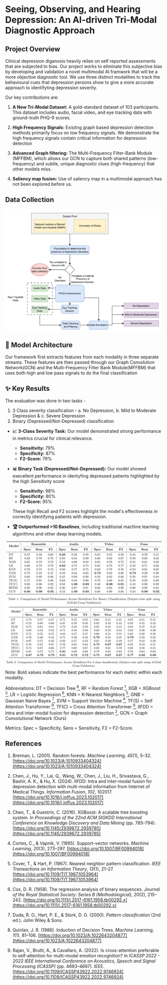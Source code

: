 # Seeing, Observing, and Hearing Depression: An AI-driven Tri-Modal Diagnostic Approach

## Project Overview

Clinical depression diganosis heavily relies on self reported assessments that are subjected to bias. Our project works to eliminate this subjective bias by developing and validation a novel multimodal AI framwork that will be a more objective diagnositc tool. We use three distinct modalities to track the behavioural cues that depression persons show to give a more accurate approach to identifyting depression severity.

Our key contributions are:

1.  **A New Tri-Modal Dataset:** A gold-standard dataset of 103 participants. This dataset includes audio, facial video, and eye tracking data with ground-truth PHQ-9 scores.

2.  **High Frequency Signals:** Exisitng graph based depression detection methods primarily focus on low frequency signals. We demonstrate the high frequency signals contain critical information for depression detection

3.  **Advanced Graph filtering:** The Multi-Frequency Filter-Bank Module (MFFBM), which allows our GCN to capture both shared patterns (low-frequency) and subtle, unique diagnostic clues (high-frequency) that other models miss.

4.  **Saliency map fusion:** Use of saliency map in a multimodal approach has not been explored before us.

## Data Collection
![](./Data_collection.png)

## 🧠 Model Architecture

Our framework first extracts features from each modality in three separate streams. These features are then passed through our Graph Convolution Network(GCN) and the Multi-Frequency Filter Bank Module(MFFBM) that uses both high and low pass signals to do the final classification

## ✨ Key Results

The evaluation was done in two tasks - 
1. 3 Class severity classification -
   a. No Depression,
   b. Mild to Moderate Depression &
   c. Severe Depression
3. Binary (Depressed/Not-Depressed) classification

* **📈 3-Class Severity Task:** Our model demonstrated strong performance in metrics crucial for clinical relevance.
    * **Sensitivity:** 79%
    * **Specificity:** 87%
    * **F2-Score:** 79%

* **📊 Binary Task (Depressed/Not-Depressed):** Our model showed execellent performance in identyfing depressed patients highlighted by the high Sensitivity score
    * **Sensitivity:** 98%
    * **Specificity:** 80%
    * **F2-Score:** 95%
      
   These high Recall and F2 scores highlight the model's effectiveness in correctly identifying patients with depression.

* **🏆 Outperformed >10 Baselines**, including traditional machine learning algorithms and other deep learning models.

![](./Binary_results.png)
![](./Multi_results.png)
Note: Bold values indicate the best performance for each metric within each modality.

Abbreviations: DT = Decision Tree [<sup>8</sup>](#reference-8), RF = Random Forest [<sup>1</sup>](#reference-1), XGB = XGBoost [<sup>3</sup>](#reference-3), LR = Logistic Regression [<sup>6</sup>](#reference-6), KNN = K-Nearest Neighbors [<sup>5</sup>](#reference-5), GNB = Gaussian Naive Bayes [<sup>7</sup>](#reference-7), SVM = Support Vector Machine [<sup>4</sup>](#reference-4), TF(S) = Self Attention Transformer [<sup>9</sup>](#reference-9), TF(C) = Cross Attention Transformer [<sup>9</sup>](#reference-9), IIFDD = Intra and inter-modal fusion for depression detection [<sup>2</sup>](#reference-2), GCN = Graph Convolutional Network (Ours)

Metrics: Spec = Specificity, Sens = Sensitivity, F2 = F2-Score.


## References

1.  <span id="reference-1"></span>Breiman, L. (2001). Random forests. *Machine Learning*, *45*(1), 5–32. [https://doi.org/10.1023/A:1010933404324](https://doi.org/10.1023/A:1010933404324)

2.  <span id="reference-2"></span>Chen, J., Hu, Y., Lai, Q., Wang, W., Chen, J., Liu, H., Srivastava, G., Bashir, A. K., & Hu, X. (2024). IIFDD: Intra and inter-modal fusion for depression detection with multi-modal information from Internet of Medical Things. *Information Fusion*, *102*, 102017. [https://doi.org/10.1016/j.inffus.2023.102017](https://doi.org/10.1016/j.inffus.2023.102017)

3.  <span id="reference-3"></span>Chen, T., & Guestrin, C. (2016). XGBoost: A scalable tree boosting system. In *Proceedings of the 22nd ACM SIGKDD International Conference on Knowledge Discovery and Data Mining* (pp. 785–794). [https://doi.org/10.1145/2939672.2939785](https://doi.org/10.1145/2939672.2939785)

4.  <span id="reference-4"></span>Cortes, C., & Vapnik, V. (1995). Support-vector networks. *Machine Learning*, *20*(3), 273–297. [https://doi.org/10.1007/BF00994018](https://doi.org/10.1007/BF00994018)

5.  <span id="reference-5"></span>Cover, T., & Hart, P. (1967). Nearest neighbor pattern classification. *IEEE Transactions on Information Theory*, *13*(1), 21–27. [https://doi.org/10.1109/TIT.1967.1053964](https://doi.org/10.1109/TIT.1967.1053964)

6.  <span id="reference-6"></span>Cox, D. R. (1958). The regression analysis of binary sequences. *Journal of the Royal Statistical Society: Series B (Methodological)*, *20*(2), 215–242. [https://doi.org/10.1111/j.2517-6161.1958.tb00292.x](https://doi.org/10.1111/j.2517-6161.1958.tb00292.x)

7.  <span id="reference-7"></span>Duda, R. O., Hart, P. E., & Stork, D. G. (2000). *Pattern classification* (2nd ed.). John Wiley & Sons.

8.  <span id="reference-8"></span>Quinlan, J. R. (1986). Induction of Decision Trees. *Machine Learning*, *1*(1), 81–106. [https://doi.org/10.1023/A:1022643204877](https://doi.org/10.1023/A:1022643204877)

9.  <span id="reference-9"></span>Rajan, V., Brutti, A., & Cavallaro, A. (2022). Is cross-attention preferable to self-attention for multi-modal emotion recognition? In *ICASSP 2022 - 2022 IEEE International Conference on Acoustics, Speech and Signal Processing (ICASSP)* (pp. 4693–4697). IEEE. [https://doi.org/10.1109/ICASSP43922.2022.9746924](https://doi.org/10.1109/ICASSP43922.2022.9746924)
